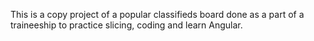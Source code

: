This is a copy project of a popular classifieds board done as a part of a traineeship to practice slicing, coding and learn Angular. 

